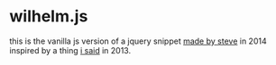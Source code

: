 wilhelm.js
==========

this is the vanilla js version of a jquery snippet <a href="https://twitter.com/seafoam6/status/528569770216411136">made by steve</a> in 2014 inspired by a thing <a href="https://twitter.com/jennschiffer/status/405674325887680512">i said</a> in 2013.
